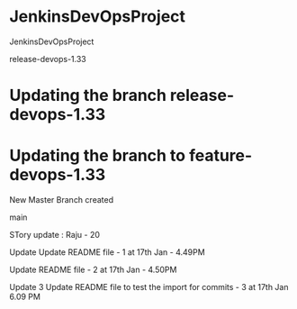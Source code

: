 # JenkinsDevOpsProject
JenkinsDevOpsProject





release-devops-1.33

Updating the branch release-devops-1.33
=======
Updating the branch to feature-devops-1.33
=======
New Master Branch created

main


STory update : Raju - 20

Update
Update README file - 1 at 17th Jan - 4.49PM

Update README file - 2 at 17th Jan - 4.50PM

Update 3 Update README file to test the import for commits - 3 at 17th Jan 6.09 PM

